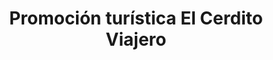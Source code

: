 ---
title: "Promoción turística El Cerdito Viajero"
url: /san-martin-cuautlalpan/promocion-turistica-el-cerdito-viajero/
shop: agencia de viajes
---